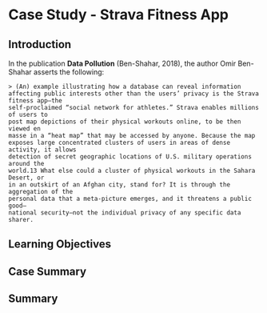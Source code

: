 # Case Study - Strava Fitness App

## Introduction
In the publication __Data Pollution__ (Ben-Shahar, 2018), the author Omir Ben-Shahar asserts the following:

~~~
> (An) example illustrating how a database can reveal information affecting public interests other than the users’ privacy is the Strava fitness app—the
self-proclaimed “social network for athletes.” Strava enables millions of users to
post map depictions of their physical workouts online, to be then viewed en
masse in a “heat map” that may be accessed by anyone. Because the map exposes large concentrated clusters of users in areas of dense activity, it allows
detection of secret geographic locations of U.S. military operations around the
world.13 What else could a cluster of physical workouts in the Sahara Desert, or
in an outskirt of an Afghan city, stand for? It is through the aggregation of the
personal data that a meta-picture emerges, and it threatens a public good—
national security—not the individual privacy of any specific data sharer.
~~~

## Learning Objectives

## Case Summary

## Summary
